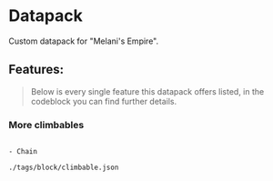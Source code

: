 # Datapack
Custom datapack for "Melani's Empire".

## Features:

> Below is every single feature this datapack offers listed, in the codeblock you can find further details.

### More climbables
```

- Chain

./tags/block/climbable.json

```

